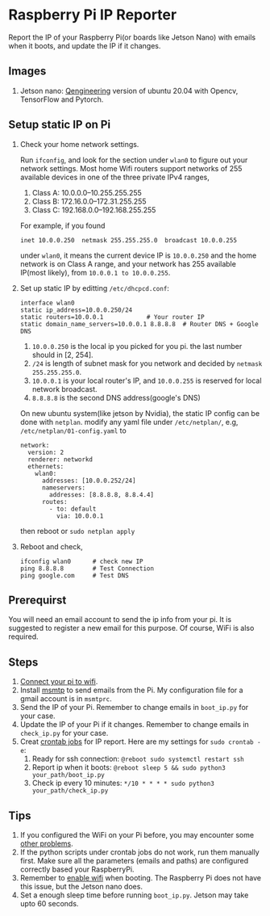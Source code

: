 # Raspberry Pi IP Reporter
Report the IP of your Raspberry Pi(or boards like Jetson Nano) with emails when it boots, and update the IP if it changes.  

## Images
1. Jetson nano: [Qengineering](https://github.com/Qengineering/Jetson-Nano-Ubuntu-20-image) version of ubuntu 20.04 with Opencv, TensorFlow and Pytorch.

## Setup static IP on Pi
1. Check your home network settings.

    Run `ifconfig`, and look for the section under `wlan0` to figure out your network settings. Most home Wifi routers support networks of 255 available devices in one of the three private IPv4 ranges,
    1. Class A: 10.0.0.0–10.255.255.255
    2. Class B: 172.16.0.0–172.31.255.255
    3. Class C: 192.168.0.0–192.168.255.255

    For example, if you found 
    
    `inet 10.0.0.250  netmask 255.255.255.0  broadcast 10.0.0.255` 
    
    under `wlan0`, it means the current device IP is `10.0.0.250` and the home network is on Class A range, and your network has 255 available IP(most likely), from `10.0.0.1 to 10.0.0.255`.
2. Set up static IP by editting `/etc/dhcpcd.conf`:
    ```
    interface wlan0
    static ip_address=10.0.0.250/24    
    static routers=10.0.0.1            # Your router IP
    static domain_name_servers=10.0.0.1 8.8.8.8  # Router DNS + Google DNS
    ```
    1. `10.0.0.250` is the local ip you picked for you pi. the last number should in [2, 254]. 
    2. `/24` is length of subnet mask for you network and decided by `netmask 255.255.255.0`. 
    3. `10.0.0.1` is your local router's IP, and `10.0.0.255` is reserved for local network broadcast.
    4. `8.8.8.8` is the second DNS address(google's DNS)
    
    On new ubuntu system(like jetson by Nvidia), the static IP config can be done with `netplan`. modify any yaml file under `/etc/netplan/`, e.g, `/etc/netplan/01-config.yaml` to
    ```
    network:
      version: 2
      renderer: networkd
      ethernets:
        wlan0:
          addresses: [10.0.0.252/24]
          nameservers:
            addresses: [8.8.8.8, 8.8.4.4]
          routes:
            - to: default
              via: 10.0.0.1
    ```
    then reboot or `sudo netplan apply`
3. Reboot and check,
    ```
    ifconfig wlan0      # check new IP
    ping 8.8.8.8        # Test Connection
    ping google.com     # Test DNS
    ```

## Prerequirst 
You will need an email account to send the ip info from your pi. It is suggested to register a new email for this purpose. Of course, WiFi is also required.

## Steps
1. [Connect your pi to wifi](https://raspberrypihq.com/how-to-connect-your-raspberry-pi-to-wifi/).
2. Install [msmtp](https://hostpresto.com/community/tutorials/how-to-send-email-from-the-command-line-with-msmtp-and-mutt/) to send emails from the Pi. My configuration file for a gmail account is in `msmtprc`.
3. Send the IP of your Pi. Remember to change emails in `boot_ip.py` for your case.
4. Update the IP of your Pi if it changes. Remember to change emails in `check_ip.py` for your case.
5. Creat [crontab jobs](https://www.dexterindustries.com/howto/auto-run-python-programs-on-the-raspberry-pi/) for IP report. Here are my settings for `sudo crontab -e`:  
    1. Ready for ssh connection: `@reboot sudo systemctl restart ssh`
    2. Report ip when it boots: `@reboot sleep 5 && sudo python3 your_path/boot_ip.py`
    3. Check ip every 10 minutes: `*/10 * * * * sudo python3 your_path/check_ip.py`

## Tips
1. If you configured the WiFi on your Pi before, you may encounter some [other problems](https://raspberrypi.stackexchange.com/questions/67311/failed-to-connect-to-non-global-ctrl-ifname-when-running-wpa-cli-reconfigure).
2. If the python scripts under crontab jobs do not work, run them manually first. Make sure all the parameters (emails and paths) are configured correctly based your RaspberryPi.
3. Remember to [enable wifi](https://askubuntu.com/questions/1277/how-do-i-configure-wifi-to-log-in-to-wpa-at-boot-time-regardless-of-user-being) when booting. The Raspberry Pi does not have this issue, but the Jetson nano does.
4. Set a enough sleep time before running `boot_ip.py`. Jetson may take upto 60 seconds.
